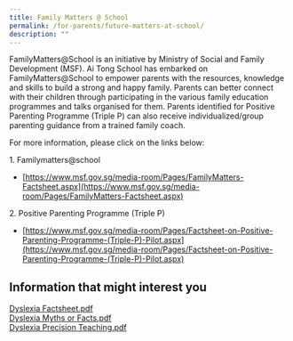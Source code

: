 ```yaml
---
title: Family Matters @ School
permalink: /for-parents/future-matters-at-school/
description: ""
---
```

FamilyMatters@School is an initiative by Ministry of Social and Family Development (MSF). Ai Tong School has embarked on FamilyMatters@School to empower parents with the resources, knowledge and skills to build a strong and happy family. Parents can better connect with their children through participating in the various family education programmes and talks organised for them. Parents identified for Positive Parenting Programme (Triple P) can also receive individualized/group parenting guidance from a trained family coach.

For more information, please click on the links below:

1\. Familymatters@school

* [https://www.msf.gov.sg/media-room/Pages/FamilyMatters-Factsheet.aspx](https://www.msf.gov.sg/media-room/Pages/FamilyMatters-Factsheet.aspx)

2\. Positive Parenting Programme (Triple P)

* [https://www.msf.gov.sg/media-room/Pages/Factsheet-on-Positive-Parenting-Programme-(Triple-P)-Pilot.aspx](https://www.msf.gov.sg/media-room/Pages/Factsheet-on-Positive-Parenting-Programme-(Triple-P)-Pilot.aspx)

[](mailto:sfeaitongprisch@gmail.com)

Information that might interest you
-----------------------------------

[Dyslexia Factsheet.pdf](https://aitong.moe.edu.sg/qql/slot/u180/For%20Parents/Family%20Matters/DYSLEXIA/Dyslexia%20Factsheet.pdf)  
[Dyslexia Myths or Facts.pdf](https://aitong.moe.edu.sg/qql/slot/u180/For%20Parents/Family%20Matters/DYSLEXIA/Dyslexia%20Myths%20or%20Facts.pdf)  
[Dyslexia Precision Teaching.pdf](https://aitong.moe.edu.sg/qql/slot/u180/For%20Parents/Family%20Matters/DYSLEXIA/Dyslexia%20Precision%20Teaching.pdf)